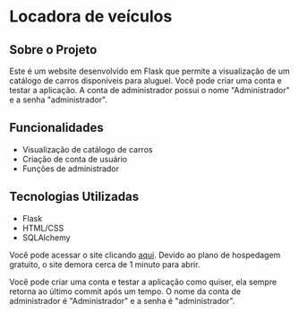 <h1>Locadora de veículos</h1>
 <h2>Sobre o Projeto</h2>
<p>Este é um website desenvolvido em Flask que permite a visualização de um catálogo de carros disponíveis para aluguel. Você pode criar uma conta e testar a aplicação. A conta de administrador possui o nome "Administrador" e a senha "administrador".</p>
<h2>Funcionalidades</h2>
<ul>
    <li>Visualização de catálogo de carros</li>
    <li>Criação de conta de usuário</li>
    <li>Funções de administrador</li>
</ul>
<h2>Tecnologias Utilizadas</h2>
<ul>
    <li>Flask</li>
    <li>HTML/CSS</li>
    <li>SQLAlchemy</li>
</ul>
<p>Você pode acessar o site clicando <a href="https://locadora-de-veiculos.onrender.com/">aqui</a>. Devido ao plano de hospedagem gratuito, o site demora cerca de 1 minuto para abrir.</p>
<p>Você pode criar uma conta e testar a aplicação como quiser, ela sempre retorna ao último commit após um tempo. O nome da conta de administrador é "Administrador" e a senha é "administrador".</p>
